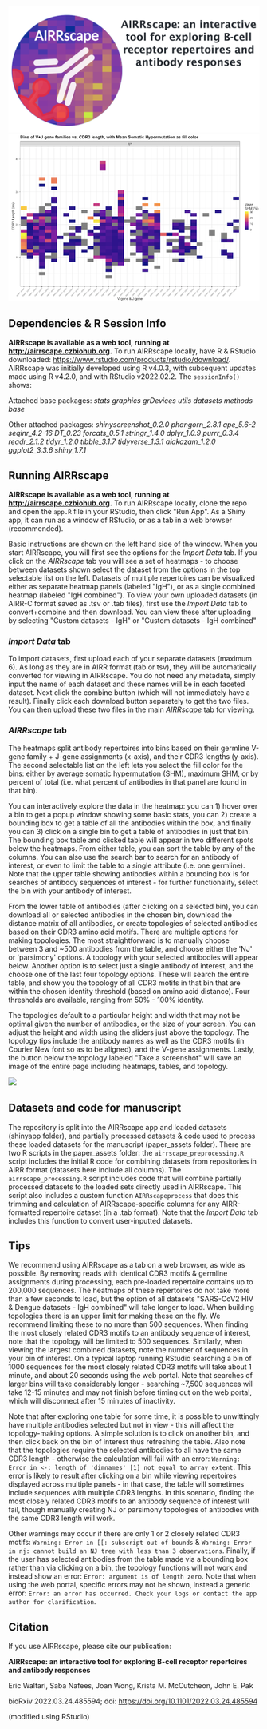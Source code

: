![](airrscape_logo_and_name.png)
![](fig2b_forcomms.png)

## Dependencies & R Session Info
**AIRRscape is available as a web tool, running at http://airrscape.czbiohub.org.**
To run AIRRscape locally, have R & RStudio downloaded: https://www.rstudio.com/products/rstudio/download/.
AIRRscape was initially developed using R v4.0.3, with subsequent updates made using R v4.2.0, and with RStudio v2022.02.2. The ```sessionInfo()``` shows:

Attached base packages:
	_stats graphics grDevices utils datasets methods base_

Other attached packages:
	_shinyscreenshot_0.2.0 phangorn_2.8.1 ape_5.6-2 seqinr_4.2-16 DT_0.23 forcats_0.5.1 stringr_1.4.0 dplyr_1.0.9 purrr_0.3.4 readr_2.1.2 tidyr_1.2.0 tibble_3.1.7 tidyverse_1.3.1 alakazam_1.2.0 ggplot2_3.3.6 shiny_1.7.1_

## Running AIRRscape
**AIRRscape is available as a web tool, running at http://airrscape.czbiohub.org.**
To run AIRRscape locally, clone the repo and open the ```app.R``` file in your RStudio, then click "Run App". As a Shiny app, it can run as a window of RStudio, or as a tab in a web browser (recommended).

Basic instructions are shown on the left hand side of the window.
When you start AIRRscape, you will first see the options for the _Import Data_ tab. If you click on the _AIRRscape_ tab you will see a set of heatmaps - to choose between datasets shown select the dataset from the options in the top selectable list on the left. Datasets of multiple repertoires can be visualized either as separate heatmap panels (labeled "IgH"), or as a single combined heatmap (labeled "IgH combined").
To view your own uploaded datasets (in AIRR-C format saved as .tsv or .tab files), first use the _Import Data_ tab to convert+combine and then download. You can view these after uploading by selecting "Custom datasets - IgH" or "Custom datasets - IgH combined"

### _Import Data_ tab
To import datasets, first upload each of your separate datasets (maximum 6). As long as they are in AIRR format (tab or tsv), they will be automatically converted for viewing in AIRRscape. You do not need any metadata, simply input the name of each dataset and these names will be in each faceted dataset. Next click the combine button (which will not immediately have a result). Finally click each download button separately to get the two files. You can then upload these two files in the main _AIRRscape_ tab for viewing.

### _AIRRscape_ tab
The heatmaps split antibody repertoires into bins based on their germline V-gene family + J-gene assignments (x-axis), and their CDR3 lengths (y-axis). The second selectable list on the left lets you select the fill color for the bins: either by average somatic hypermutation (SHM), maximum SHM, or by percent of total (i.e. what percent of antibodies in that panel are found in that bin).

You can interactively explore the data in the heatmap: you can 1) hover over a bin to get a popup window showing some basic stats, you can 2) create a bounding box to get a table of all the antibodies within the box, and finally you can 3) click on a single bin to get a table of antibodies in just that bin. The bounding box table and clicked table will appear in two different spots below the heatmaps. From either table, you can sort the table by any of the columns. You can also use the search bar to search for an antibody of interest, or even to limit the table to a single attribute (i.e. one germline). Note that the upper table showing antibodies within a bounding box is for searches of antibody sequences of interest - for further functionality, select the bin with your antibody of interest.

From the lower table of antibodies (after clicking on a selected bin), you can download all or selected antibodies in the chosen bin, download the distance matrix of all antibodies, or create topologies of selected antibodies based on their CDR3 amino acid motifs. There are multiple options for making topologies. The most straightforward is to manually choose between 3 and ~500 antibodies from the table, and choose either the 'NJ' or 'parsimony' options. A topology with your selected antibodies will appear below. Another option is to select just a single antibody of interest, and the choose one of the last four topology options. These will search the entire table, and show you the topology of all CDR3 motifs in that bin that are within the chosen identity threshold (based on amino acid distance). Four thresholds are available, ranging from 50% - 100% identity.

The topologies default to a particular height and width that may not be optimal given the number of antibodies, or the size of your screen. You can adjust the height and width using the sliders just above the topology. The topology tips include the antibody names as well as the CDR3 motifs (in Courier New font so as to be aligned), and the V-gene assignments. Lastly, the button below the topology labeled "Take a screenshot" will save an image of the entire page including heatmaps, tables, and topology.

![](airrscape_video_40seconds.gif)

## Datasets and code for manuscript
The repository is split into the AIRRscape app and loaded datasets (shinyapp folder), and partially processed datasets & code used to process these loaded datasets for the manuscript (paper_assets folder). There are two R scripts in the paper_assets folder: the ```airrscape_preprocessing.R``` script includes the initial R code for combining datasets from repositories in AIRR format (datasets here include all columns). The ```airrscape_processing.R``` script includes code that will combine partially processed datasets to the loaded sets directly used in AIRRscape. This script also includes a custom function ```AIRRscapeprocess``` that does this trimming and calculation of AIRRscape-specific columns for any AIRR-formatted repertoire dataset (in a .tab format). Note that the  _Import Data_ tab includes this function to convert user-inputted datasets.

## Tips
We recommend using AIRRscape as a tab on a web browser, as wide as possible. By removing reads with identical CDR3 motifs & germline assignments during processing, each pre-loaded repertoire contains up to 200,000 sequences. The heatmaps of these repertoires do not take more than a few seconds to load, but the option of all datasets "SARS-CoV2 HIV & Dengue datasets - IgH combined" will take longer to load.
When building topologies there is an upper limit for making these on the fly. We recommend limiting these to no more than 500 sequences. When finding the most closely related CDR3 motifs to an antibody sequence of interest, note that the topology will be limited to 500 sequences. Similarly, when viewing the largest combined datasets, note the number of sequences in your bin of interest.
On a typical laptop running RStudio searching a bin of 1000 sequences for the most closely related CDR3 motifs will take about 1 minute, and about 20 seconds using the web portal. Note that searches of larger bins will take considerably longer - searching ~7,500 sequences will take 12-15 minutes and may not finish before timing out on the web portal, which will disconnect after 15 minutes of inactivity.

Note that after exploring one table for some time, it is possible to unwittingly have multiple antibodies selected but not in view - this will affect the topology-making options. A simple solution is to click on another bin, and then click back on the bin of interest thus refreshing the table. Also note that the topologies require the selected antibodies to all have the same CDR3 length - otherwise the calculation will fail with an error: ```Warning: Error in <-: length of 'dimnames' [1] not equal to array extent```. This error is likely to result after clicking on a bin while viewing repertoires displayed across multiple panels - in that case, the table will sometimes include sequences with multiple CDR3 lengths. In this scenario, finding the most closely related CDR3 motifs to an antibody sequence of interest will fail, though manually creating NJ or parsimony topologies of antibodies with the same CDR3 length will work.

Other warnings may occur if there are only 1 or 2 closely related CDR3 motifs: ```Warning: Error in [[: subscript out of bounds``` & ```Warning: Error in nj: cannot build an NJ tree with less than 3 observations```. Finally, if the user has selected antibodies from the table made via a bounding box rather than via clicking on a bin, the topology functions will not work and instead show an error: ```Error: argument is of length zero```. Note that when using the web portal, specific errors may not be shown, instead a generic error: ```Error: an error has occurred. Check your logs or contact the app author for clarification```.

## Citation
If you use AIRRscape, please cite our publication:

**AIRRscape: an interactive tool for exploring B-cell receptor repertoires and antibody responses**

Eric Waltari, Saba Nafees, Joan Wong, Krista M. McCutcheon, John E. Pak

bioRxiv 2022.03.24.485594; doi: https://doi.org/10.1101/2022.03.24.485594

(modified using RStudio)
